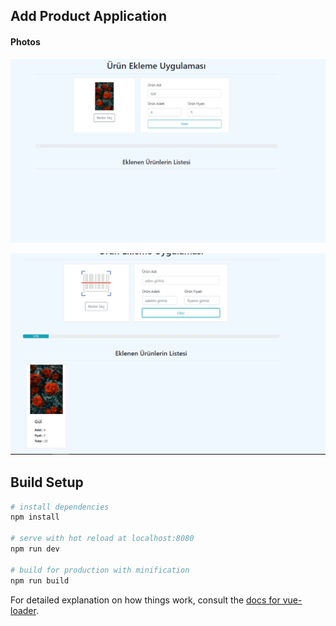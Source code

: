 ## Add Product Application

#### Photos

![alt text](https://github.com/kemaloncell/add-product-app/blob/main/src/assets/readme-1.png)

![alt text](https://github.com/kemaloncell/add-product-app/blob/main/src/assets/readme-2.png)
## Build Setup

``` bash
# install dependencies
npm install

# serve with hot reload at localhost:8080
npm run dev

# build for production with minification
npm run build
```

For detailed explanation on how things work, consult the [docs for vue-loader](http://vuejs.github.io/vue-loader).
